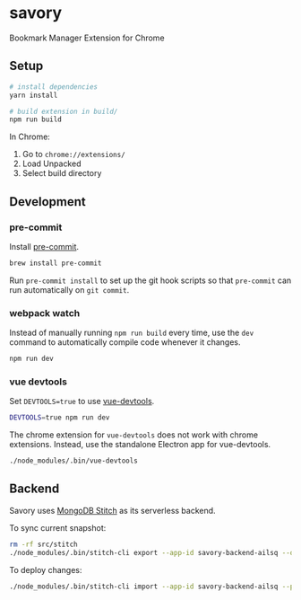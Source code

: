 # savory

Bookmark Manager Extension for Chrome

## Setup

``` bash
# install dependencies
yarn install

# build extension in build/
npm run build
```

In Chrome:

1. Go to `chrome://extensions/`
2. Load Unpacked
3. Select build directory

## Development

### pre-commit

Install [pre-commit](https://pre-commit.com/).

```bash
brew install pre-commit
```

Run `pre-commit install` to set up the git hook scripts so that `pre-commit` can run automatically on `git commit`.

### webpack watch

Instead of manually running `npm run build` every time, use the `dev` command
to automatically compile code whenever it changes.

```bash
npm run dev
```

### vue devtools

Set `DEVTOOLS=true` to use [vue-devtools][1].

```bash
DEVTOOLS=true npm run dev
```

The chrome extension for `vue-devtools` does not work with chrome extensions.
Instead, use the standalone Electron app for vue-devtools.

```bash
./node_modules/.bin/vue-devtools
```

[1]:https://github.com/vuejs/vue-devtools

## Backend

Savory uses [MongoDB Stitch][2] as its serverless backend.

To sync current snapshot:

```bash
rm -rf src/stitch
./node_modules/.bin/stitch-cli export --app-id savory-backend-ailsq --output src/stitch
```

To deploy changes:

```bash
./node_modules/.bin/stitch-cli import --app-id savory-backend-ailsq --path src/stitch
```

[2]: https://www.mongodb.com/cloud/stitch

